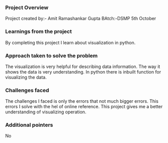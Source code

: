 ### Project Overview

 Project created by:- Amit Ramashankar Gupta
BAtch:-DSMP 5th October


### Learnings from the project

 By completing this project I learn about visualization in python.



### Approach taken to solve the problem

 The visualization is very helpful for describing data information.
The way it shows the data is very understanding.
In python there is inbuilt function for visualizing the data.


### Challenges faced

 The challenges I faced is only the errors that not much bigger errors.
This errors I solve with the hel of  online reference.
This project gives me a better understanding of visualizing operation.



### Additional pointers

 No


